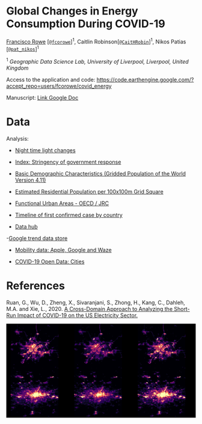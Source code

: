 # Global Changes in Energy Consumption During COVID-19

[Francisco Rowe](http://www.franciscorowe.com) [[`@fcorowe`](http://twitter.com/fcorowe)]<sup>1</sup>, Caitlin Robinson[[`@CaitHRobin`](https://twitter.com/CaitHRobin)]<sup>1</sup>, Nikos Patias [[`@pat_nikos`](https://twitter.com/pat_nikos)]<sup>1</sup>

<sup>1</sup> *Geographic Data Science Lab, University of Liverpool, Liverpool, United Kingdom*


Access to the application and code: https://code.earthengine.google.com/?accept_repo=users/fcorowe/covid_energy

Manuscript: [Link Google Doc](https://docs.google.com/document/d/16yfj-mQDofC43qAfZ6NrvdFOvoaINJ4V_lJV4X7ZafY/edit)

# Data

Analysis: 

- [Night time light changes](https://docs.google.com/presentation/d/1uIEpqh5ksxR_EQAANKzo1llwAbKQPg8VwI9uGqFiCNU/edit#slide=id.p6)

- [Index: Stringency of government response](https://docs.google.com/presentation/d/1-DbRcIJzy0QAyOLzEhcV44P_jFEZLPv7HZpxbWU9HrA/edit#slide=id.p3)

- [Basic Demographic Characteristics (Gridded Population of the World Version 4.11)](https://developers.google.com/earth-engine/datasets/catalog/CIESIN_GPWv411_GPW_Basic_Demographic_Characteristics#bands)

- [Estimated Residential Population per 100x100m Grid Square](https://developers.google.com/earth-engine/datasets/catalog/WorldPop_GP_100m_pop#description)

- [Functional Urban Areas - OECD / JRC](http://data.europa.eu/89h/347f0337-f2da-4592-87b3-e25975ec2c95)

- [Timeline of first confirmed case by country](https://en.wikipedia.org/wiki/COVID-19_pandemic_by_country_and_territory)

- [Data hub](https://cgdv.github.io/challenges/COVID-19/datasource/)

-[Google trend data store](https://googletrends.github.io/data/)

- [Mobility data: Apple, Google and Waze](https://github.com/ActiveConclusion/COVID19_mobility)

- [COVID-19 Open Data: Cities](https://github.com/GoogleCloudPlatform/covid-19-open-data#hospitalizations)

# References

Ruan, G., Wu, D., Zheng, X., Sivaranjani, S., Zhong, H., Kang, C., Dahleh, M.A. and Xie, L., 2020. [A Cross-Domain Approach to Analyzing the Short-Run Impact of COVID-19 on the US Electricity Sector.](http://www.enerarxiv.org/thesis/1594622565.pdf)

![](figs/wuhan_singapore_dec-feb.png)
